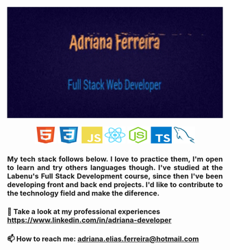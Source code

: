 <div justify="center">
  <img width="900px" height="260px" src="https://github.com/Drilias/Drilias/blob/main/giphy.gif"/>
</div>
</br>

<div align="center" >
   <img justify="center" alt="HTML" height="40" width="50" src="https://raw.githubusercontent.com/devicons/devicon/master/icons/html5/html5-original.svg"> 
   <img justify="center" alt="CSS" height="40" width="50" src="https://raw.githubusercontent.com/devicons/devicon/master/icons/css3/css3-original.svg">
   <img justify="center"  alt="JS" height="40" width="50" src="https://raw.githubusercontent.com/devicons/devicon/master/icons/javascript/javascript-plain.svg">
   <img justify="center"  alt="React" height="40" width="50" src="https://raw.githubusercontent.com/devicons/devicon/master/icons/react/react-original.svg">
   <img justify="center"  alt="Node" height="40" width="50" src="https://raw.githubusercontent.com/devicons/devicon/master/icons/nodejs/nodejs-original.svg">
   <img justify="center"  alt="TS" height="40" width="50" src="https://raw.githubusercontent.com/devicons/devicon/master/icons/typescript/typescript-plain.svg">  
   <img justify="center"  alt="mysql" height="40" width="50" src="https://raw.githubusercontent.com/devicons/devicon/master/icons/mysql/mysql-original.svg">
</div>

<div>
  <h3 align="justify">My tech stack follows below. I love to practice them, I'm open to learn and try others languages though.
    I've studied at the Labenu's Full Stack Development course, since then I've been developing front and back end projects.
    I'd like to contribute to the technology field and make the diference.
  </h3>
</div>

### 👀 Take a look at my professional experiences https://www.linkedin.com/in/adriana-developer
### 📫 How to reach me: adriana.elias.ferreira@hotmail.com


